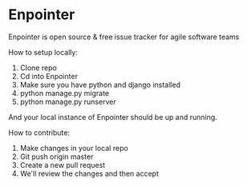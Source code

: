 # Enpointer
Enpointer is open source & free issue tracker for agile software teams

How to setup locally:
1. Clone repo
2. Cd into Enpointer
3. Make sure you have python and django installed
4. python manage.py migrate
5. python manage.py runserver

And your local instance of Enpointer should be up and running.

How to contribute:
1. Make changes in your local repo
2. Git push origin master
3. Create a new pull request
4. We'll review the changes and then accept


